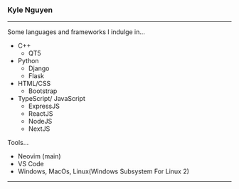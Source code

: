 ### Kyle Nguyen
-----

Some languages and frameworks I indulge in...
* C++ <br>
  * QT5
* Python <br>
  * Django
  * Flask
* HTML/CSS <br>
  * Bootstrap
* TypeScript/ JavaScript
  * ExpressJS
  * ReactJS
  * NodeJS
  * NextJS

Tools...
* Neovim (main)
* VS Code
* Windows, MacOs, Linux(Windows Subsystem For Linux 2)
-----
